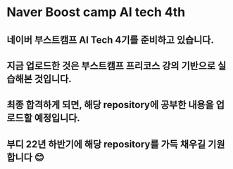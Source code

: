# Naver Boost camp AI tech 4th

## 네이버 부스트캠프 AI Tech 4기를 준비하고 있습니다.
## 지금 업로드한 것은 부스트캠프 프리코스 강의 기반으로 실습해본 것입니다.
## 최종 합격하게 되면, 해당 repository에 공부한 내용을 업로드할 예정입니다.
## 부디 22년 하반기에 해당 repository를 가득 채우길 기원합니다 😊
